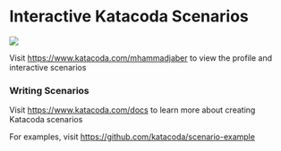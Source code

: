 # Interactive Katacoda Scenarios

[![](http://shields.katacoda.com/katacoda/mhammadjaber/count.svg)](https://www.katacoda.com/mhammadjaber "Get your profile on Katacoda.com")

Visit https://www.katacoda.com/mhammadjaber to view the profile and interactive scenarios

### Writing Scenarios
Visit https://www.katacoda.com/docs to learn more about creating Katacoda scenarios

For examples, visit https://github.com/katacoda/scenario-example
